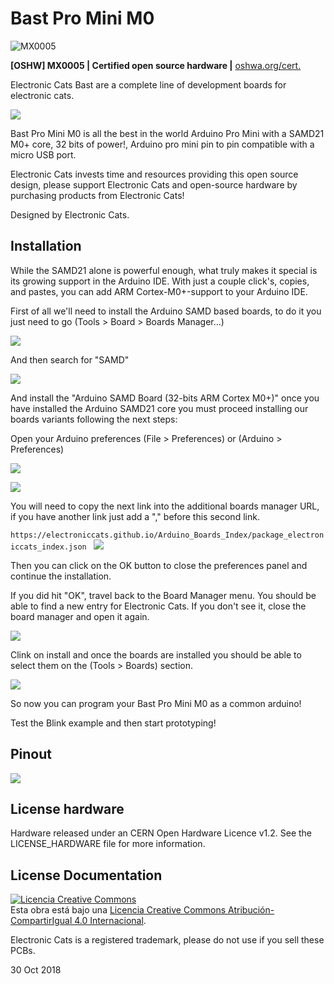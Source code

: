 # Bast Pro Mini M0

![MX0005](https://github.com/ElectronicCats/Bast-Pro-Mini-M0/raw/master/mx00005.png)

**[OSHW] MX0005 | Certified open source hardware |** [oshwa.org/cert.](https://www.oshwa.org/cert)


Electronic Cats Bast are a complete line of development boards for electronic cats.

![](https://raw.githubusercontent.com/ElectronicCats/Bast-Pro-Mini-M0/master/Hw/render_2.png)


Bast Pro Mini M0 is all the best in the world Arduino Pro Mini with a SAMD21 M0+ core, 32 bits of power!, Arduino pro mini pin to pin compatible with a micro USB port.

Electronic Cats invests time and resources providing this open source design, please support Electronic Cats and open-source hardware by purchasing products from Electronic Cats!

Designed by Electronic Cats.

## Installation

While the SAMD21 alone is powerful enough, what truly makes it special is its growing support in the Arduino IDE. With just a couple click's, copies, and pastes, you can add ARM Cortex-M0+-support to your Arduino IDE. 

First of all we'll need to install the Arduino SAMD based boards, to do it you just need to go (Tools > Board > Boards Manager...)

![](https://raw.githubusercontent.com/ElectronicCats/Bast-Pro-Mini-M0/master/docs/images/1_openBoardManager.png)

And then search for "SAMD"

![](https://raw.githubusercontent.com/ElectronicCats/Bast-Pro-Mini-M0/master/docs/images/2_boardManager.png)

And install the "Arduino SAMD Board (32-bits ARM Cortex M0+)" once you have installed the Arduino SAMD21 core you must proceed installing our boards variants following the next steps:

Open your Arduino preferences (File > Preferences) or (Arduino > Preferences)

![](https://raw.githubusercontent.com/ElectronicCats/Bast-Pro-Mini-M0/master/docs/images/3_openPreferences.png)

![](https://raw.githubusercontent.com/ElectronicCats/Bast-Pro-Mini-M0/master/docs/images/4_preferences.png
)

You will need to copy the next link into the additional boards manager URL, if you have another link just add a "," before this second link.

`https://electroniccats.github.io/Arduino_Boards_Index/package_electroniccats_index.json
`
![](https://raw.githubusercontent.com/ElectronicCats/Bast-Pro-Mini-M0/master/docs/images/5_copiedLink.png)

Then you can click on the OK button to close the preferences panel and continue the installation.

If you did hit "OK", travel back to the Board Manager menu. You should be able to find a new entry for Electronic Cats. If you don't see it, close the board manager and open it again.

![](https://raw.githubusercontent.com/ElectronicCats/Bast-Pro-Mini-M0/master/docs/images/6_ecBoards.png)

Clink on install and once the boards are installed you should be able to select them on the (Tools > Boards) section.

![](https://raw.githubusercontent.com/ElectronicCats/Bast-Pro-Mini-M0/master/docs/images/7_bastInstalled.png)

So now you can program your Bast Pro Mini M0 as a common arduino!

Test the Blink example and then start prototyping!  

## Pinout

![](https://raw.githubusercontent.com/ElectronicCats/Bast-Pro-Mini-M0/master/docs/pinout.png)


## License hardware

Hardware released under an CERN Open Hardware Licence v1.2. See the LICENSE_HARDWARE file for more information.

## License Documentation 
<a rel="license" href="http://creativecommons.org/licenses/by-sa/4.0/"><img alt="Licencia Creative Commons" style="border-width:0" src="https://i.creativecommons.org/l/by-sa/4.0/88x31.png" /></a><br />Esta obra está bajo una <a rel="license" href="http://creativecommons.org/licenses/by-sa/4.0/">Licencia Creative Commons Atribución-CompartirIgual 4.0 Internacional</a>.

Electronic Cats is a registered trademark, please do not use if you sell these PCBs.

30 Oct 2018
